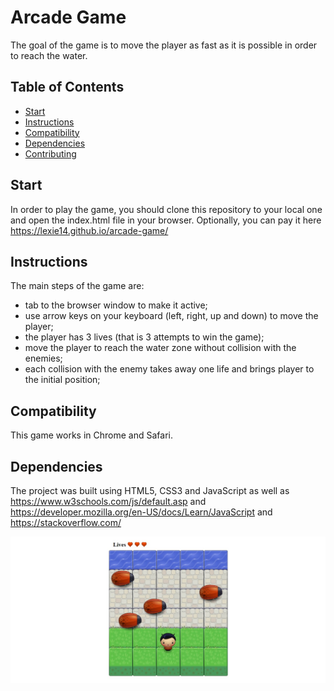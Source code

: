 # Arcade Game
The goal of the game is to move the player as fast as it is possible in order to reach the water.

## Table of Contents

* [Start](#start)
* [Instructions](#instructions)
* [Compatibility](#contributing)
* [Dependencies](#contributing)
* [Contributing](#contributing)

## Start
In order to play the game, you should clone this repository to your local one and open the index.html file in your browser. Optionally, you can pay it here https://lexie14.github.io/arcade-game/

## Instructions

The main steps of the game are:
* tab to the browser window to make it active;
* use arrow keys on your keyboard (left, right, up and down) to move the player;
* the player has 3 lives (that is 3 attempts to win the game);
* move the player to reach the water zone without collision with the enemies;
* each collision with the enemy takes away one life and brings player to the initial position;

## Compatibility
This game works in Chrome and Safari.

## Dependencies
The project was built using HTML5, CSS3 and JavaScript as well as https://www.w3schools.com/js/default.asp and https://developer.mozilla.org/en-US/docs/Learn/JavaScript and https://stackoverflow.com/

![Screenshot](arcade.jpg)
